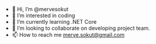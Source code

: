 - 👋 Hi, I’m @mervesokut
- 👀 I’m interested in coding
- 🌱 I’m currently learning .NET Core
- 💞️ I’m looking to collaborate on developing project team.
- 📫 How to reach me merve.sokut@gmail.com

<!---
mervesokut/mervesokut is a ✨ special ✨ repository because its `README.md` (this file) appears on your GitHub profile.
You can click the Preview link to take a look at your changes.
--->
